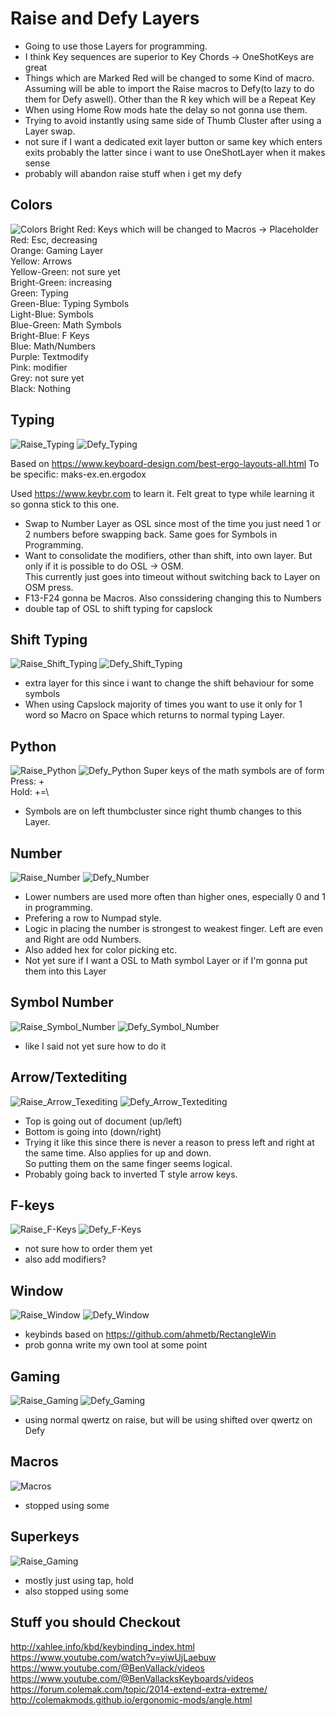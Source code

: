 # Raise and Defy Layers
- Going to  use those Layers for programming.
- I think Key sequences are superior to Key Chords -> OneShotKeys are great 
- Things which are Marked Red will be changed to some Kind of macro. Assuming will be able to import the Raise macros to Defy(to lazy to do them for Defy aswell). Other than the R key which will be a Repeat Key
- When using Home Row mods hate the delay so not gonna use them. 
- Trying to avoid instantly using same side of Thumb Cluster after using a Layer swap.
- not sure if I want a dedicated exit layer button or same key which enters exits probably the latter since i want to use OneShotLayer when it makes sense
- probably will abandon raise stuff when i get my defy
  

## Colors
![Colors](./imgs/colors.png)
Bright Red: Keys which will be changed to Macros -> Placeholder \
Red: Esc, decreasing \
Orange: Gaming Layer \
Yellow: Arrows \
Yellow-Green: not sure yet \
Bright-Green: increasing \
Green: Typing \
Green-Blue: Typing Symbols \
Light-Blue: Symbols \
Blue-Green: Math Symbols \
Bright-Blue: F Keys \
Blue: Math/Numbers \
Purple: Textmodify \
Pink: modifier\
Grey: not sure yet\
Black: Nothing 

## Typing 
![Raise_Typing](./imgs/raise/typing.png)
![Defy_Typing](./imgs/defy/typing.png)

Based on https://www.keyboard-design.com/best-ergo-layouts-all.html
To be specific: maks-ex.en.ergodox

Used https://www.keybr.com to learn it. Felt great to type while learning it so gonna stick to this one.

- Swap to Number Layer as OSL since most of the time you just need 1 or 2 numbers before swapping back. Same goes for Symbols in Programming.
- Want to consolidate the modifiers, other than shift, into own layer. But only if it is possible to do OSL -> OSM. \
This currently just goes into timeout without switching back to Layer on OSM press. 
- F13-F24 gonna be Macros. Also conssidering changing this to Numbers
- double tap of OSL to shift typing for capslock

## Shift Typing 
![Raise_Shift_Typing](./imgs/raise/shift_typing.png)
![Defy_Shift_Typing](./imgs/defy/shift_typing.png)
- extra layer for this since i want to change the shift behaviour for some symbols
- When using Capslock majority of times you want to use it only for 1 word so Macro on Space which returns to normal typing Layer.

## Python
![Raise_Python](./imgs/raise/python.png)
![Defy_Python](./imgs/defy/python.png)
Super keys of the math symbols are of form\
Press: +\
Hold: +=\
- Symbols are on left thumbcluster since right thumb changes to this Layer.

## Number
![Raise_Number](./imgs/raise/number.png)
![Defy_Number](./imgs/defy/number.png)
- Lower numbers are used more often than higher ones, especially 0 and 1 in programming.
- Prefering a row to Numpad style.
- Logic in placing the number is strongest to weakest finger. Left are even and Right are odd Numbers.
- Also added hex for color picking etc.
- Not yet sure if I want a OSL to Math symbol Layer or if I'm gonna put them into this Layer 
## Symbol Number
![Raise_Symbol_Number](./imgs/raise/symbol_number.png)
![Defy_Symbol_Number](./imgs/defy/symbol_number.png)
- like I said not yet sure how to do it 
## Arrow/Textediting
![Raise_Arrow_Texediting](./imgs/raise/arrow_textediting.png)
![Defy_Arrow_Textediting](./imgs/defy/arrow_textediting.png)

- Top is going out of document (up/left)
- Bottom is going into (down/right)
- Trying it like this since there is never a reason to press left and right at the same time. Also applies for up and down.\
So putting them on the same finger seems logical. 
- Probably going back to inverted T style arrow keys.
## F-keys
![Raise_F-Keys](./imgs/raise/f-keys.png)
![Defy_F-Keys](./imgs/defy/f-keys.png)
- not sure how to order them yet
- also add modifiers?

## Window
![Raise_Window](./imgs/raise/window.png)
![Defy_Window](./imgs/defy/window.png)
- keybinds based on https://github.com/ahmetb/RectangleWin
- prob gonna write my own tool at some point

## Gaming
![Raise_Gaming](./imgs/raise/gaming.png)
![Defy_Gaming](./imgs/defy/gaming.png)
- using normal qwertz on raise, but will be using shifted over qwertz on Defy

## Macros
![Macros](./imgs/macros.png)
- stopped using some
## Superkeys
![Raise_Gaming](./imgs/superkeys.png)
- mostly just using tap, hold
- also stopped using some 
## Stuff you should Checkout
http://xahlee.info/kbd/keybinding_index.html \
https://www.youtube.com/watch?v=yiwUjLaebuw \
https://www.youtube.com/@BenVallack/videos \
https://www.youtube.com/@BenVallacksKeyboards/videos \
https://forum.colemak.com/topic/2014-extend-extra-extreme/ \
http://colemakmods.github.io/ergonomic-mods/angle.html